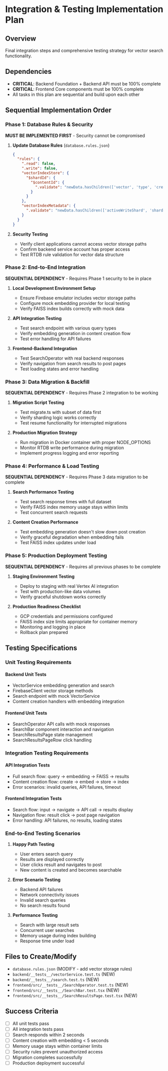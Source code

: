 # Integration & Testing Implementation Plan

## Overview
Final integration steps and comprehensive testing strategy for vector search functionality.

## Dependencies
- **CRITICAL**: Backend Foundation + Backend API must be 100% complete
- **CRITICAL**: Frontend Core components must be 100% complete
- All tasks in this plan are sequential and build upon each other

## Sequential Implementation Order

### Phase 1: Database Rules & Security
**MUST BE IMPLEMENTED FIRST** - Security cannot be compromised

1. **Update Database Rules** (`database.rules.json`)
   ```json
   {
     "rules": {
       ".read": false,
       ".write": false,
       "vectorIndexStore": {
         "$shardId": {
           "$contentId": {
             ".validate": "newData.hasChildren(['vector', 'type', 'createdAt']) && newData.child('type').isString() && (newData.child('type').val() === 'post' || newData.child('type').val() === 'reply')"
           }
         }
       },
       "vectorIndexMetadata": {
         ".validate": "newData.hasChildren(['activeWriteShard', 'shardCapacity', 'totalVectorCount', 'shards'])"
       }
     }
   }
   ```

2. **Security Testing**
   - Verify client applications cannot access vector storage paths
   - Confirm backend service account has proper access
   - Test RTDB rule validation for vector data structure

### Phase 2: End-to-End Integration
**SEQUENTIAL DEPENDENCY** - Requires Phase 1 security to be in place

1. **Local Development Environment Setup**
   - Ensure Firebase emulator includes vector storage paths
   - Configure mock embedding provider for local testing
   - Verify FAISS index builds correctly with mock data

2. **API Integration Testing**
   - Test search endpoint with various query types
   - Verify embedding generation in content creation flow
   - Test error handling for API failures

3. **Frontend-Backend Integration**
   - Test SearchOperator with real backend responses
   - Verify navigation from search results to post pages
   - Test loading states and error handling

### Phase 3: Data Migration & Backfill
**SEQUENTIAL DEPENDENCY** - Requires Phase 2 integration to be working

1. **Migration Script Testing**
   - Test migrate.ts with subset of data first
   - Verify sharding logic works correctly
   - Test resume functionality for interrupted migrations

2. **Production Migration Strategy**
   - Run migration in Docker container with proper NODE_OPTIONS
   - Monitor RTDB write performance during migration
   - Implement progress logging and error reporting

### Phase 4: Performance & Load Testing
**SEQUENTIAL DEPENDENCY** - Requires Phase 3 data migration to be complete

1. **Search Performance Testing**
   - Test search response times with full dataset
   - Verify FAISS index memory usage stays within limits
   - Test concurrent search requests

2. **Content Creation Performance**
   - Test embedding generation doesn't slow down post creation
   - Verify graceful degradation when embedding fails
   - Test FAISS index updates under load

### Phase 5: Production Deployment Testing
**SEQUENTIAL DEPENDENCY** - Requires all previous phases to be complete

1. **Staging Environment Testing**
   - Deploy to staging with real Vertex AI integration
   - Test with production-like data volumes
   - Verify graceful shutdown works correctly

2. **Production Readiness Checklist**
   - GCP credentials and permissions configured
   - FAISS index size limits appropriate for container memory
   - Monitoring and logging in place
   - Rollback plan prepared

## Testing Specifications

### Unit Testing Requirements

#### Backend Unit Tests
- VectorService embedding generation and search
- FirebaseClient vector storage methods
- Search endpoint with mock VectorService
- Content creation handlers with embedding integration

#### Frontend Unit Tests
- SearchOperator API calls with mock responses
- SearchBar component interaction and navigation
- SearchResultsPage state management
- SearchResultsPageRow click handling

### Integration Testing Requirements

#### API Integration Tests
- Full search flow: query → embedding → FAISS → results
- Content creation flow: create → embed → store → index
- Error scenarios: invalid queries, API failures, timeout

#### Frontend Integration Tests
- Search flow: input → navigate → API call → results display
- Navigation flow: result click → post page navigation
- Error handling: API failures, no results, loading states

### End-to-End Testing Scenarios

1. **Happy Path Testing**
   - User enters search query
   - Results are displayed correctly
   - User clicks result and navigates to post
   - New content is created and becomes searchable

2. **Error Scenario Testing**
   - Backend API failures
   - Network connectivity issues
   - Invalid search queries
   - No search results found

3. **Performance Testing**
   - Search with large result sets
   - Concurrent user searches
   - Memory usage during index building
   - Response time under load

## Files to Create/Modify
- `database.rules.json` (MODIFY - add vector storage rules)
- `backend/__tests__/vectorService.test.ts` (NEW)
- `backend/__tests__/search.test.ts` (NEW)
- `frontend/src/__tests__/SearchOperator.test.ts` (NEW)
- `frontend/src/__tests__/SearchBar.test.tsx` (NEW)
- `frontend/src/__tests__/SearchResultsPage.test.tsx` (NEW)

## Success Criteria
- [ ] All unit tests pass
- [ ] All integration tests pass  
- [ ] Search responds within 2 seconds
- [ ] Content creation with embedding < 5 seconds
- [ ] Memory usage stays within container limits
- [ ] Security rules prevent unauthorized access
- [ ] Migration completes successfully
- [ ] Production deployment successful
